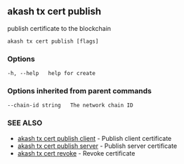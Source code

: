 ## akash tx cert publish

publish certificate to the blockchain

```
akash tx cert publish [flags]
```
### Options

```
-h, --help   help for create
```

### Options inherited from parent commands

```
--chain-id string   The network chain ID
```

### SEE ALSO

* [akash tx cert publish client](akash_tx_cert_publish_client.md) - Publish client certificate
* [akash tx cert publish server](akash_tx_cert_publish_server.md) - Publish server certificate
* [akash tx cert revoke](akash_tx_cert_revoke.md) - Revoke certificate
